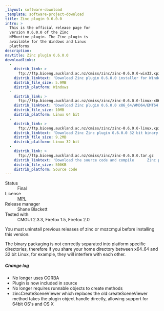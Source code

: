```yaml
---
_layout: software-download
_template: software-project-download
title: Zinc plugin 0.6.0.0
intro: >
  This is the official release page for
  version 0.6.0.0 of the Zinc
  NPRuntime plugin. The Zinc plugin is
  available for the Windows and Linux
  platforms
description:
navtitle: Zinc plugin 0.6.0.0
downloadlinks:
  - 
    distrib_link: >
      ftp://ftp.bioeng.auckland.ac.nz/cmiss/zinc/zinc-0.6.0.0-win32.xpi
    distrib_linktext: 'Download Zinc plugin 0.6.0.0 installer for Windows'
    distrib_file_size: 5.9MB
    distrib_platform: Windows
  - 
    distrib_link: >
      ftp://ftp.bioeng.auckland.ac.nz/cmiss/zinc/zinc-0.6.0.0-linux-x86_64.xpi
    distrib_linktext: 'Download Zinc plugin 0.6.0.0 x86_64/AMD64/EMT64 installer for Linux'
    distrib_file_size: 10MB
    distrib_platform: Linux 64 bit
  - 
    distrib_link: >
      ftp://ftp.bioeng.auckland.ac.nz/cmiss/zinc/zinc-0.6.0.0-linux.xpi
    distrib_linktext: 'Download Zinc Zinc plugin 0.6.0.0 32 bit binary for Linux'
    distrib_file_size: 9.2MB
    distrib_platform: Linux 32 bit
  - 
    distrib_link: >
      ftp://ftp.bioeng.auckland.ac.nz/cmiss/zinc/zinc-0.6.0.0.tar.gz
    distrib_linktext: 'Download the source code and compile      Zinc plugin 0.6.0.0 for your system'
    distrib_file_size: 500KB
    distrib_platform: Source code
---
```

<dl class="inline-display clearfix"> <dt>Status</dt> <dd>Final</dd> <dt>License</dt> <dd><a href="http://www.mozilla.org/MPL/" title="External link: Mozilla Public License.">MPL</a></dd> <dt>Release manager</dt> <dd>Shane Blackett</dd> <dt>Tested with</dt> <dd>CMGUI 2.3.3, Firefox 1.5, Firefox 2.0</dd></dl>

You must uninstall previous releases of zinc or mozcmgui before installing this version.

The binary packaging is not correctly separated into platform specific directories, therefore if you share your home directory between x64_64 and 32 bit Linux, for example, they will interfere with each other.

##### Change log

- No longer uses CORBA
- Plugin is now included in source
- No longer requires runnable objects to create methods
- zincCreateSceneViewer which replaces the old createSceneViewer method takes the plugin object handle directly, allowing support for 64bit OS's and OS X